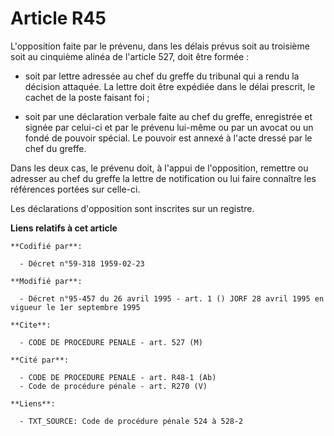 # Article R45

L'opposition faite par le prévenu, dans les délais prévus soit au troisième soit au cinquième alinéa de l'article 527, doit
être formée :

- soit par lettre adressée au chef du greffe du tribunal qui a rendu la décision attaquée. La lettre doit être expédiée dans
le délai prescrit, le cachet de la poste faisant foi ;

- soit par une déclaration verbale faite au chef du greffe, enregistrée et signée par celui-ci et par le prévenu lui-même ou
par un avocat ou un fondé de pouvoir spécial. Le pouvoir est annexé à l'acte dressé par le chef du greffe.

Dans les deux cas, le prévenu doit, à l'appui de l'opposition, remettre ou adresser au chef du greffe la lettre de
notification ou lui faire connaître les références portées sur celle-ci.

Les déclarations d'opposition sont inscrites sur un registre.

**Liens relatifs à cet article**

	**Codifié par**:

	  - Décret n°59-318 1959-02-23

	**Modifié par**:

	  - Décret n°95-457 du 26 avril 1995 - art. 1 () JORF 28 avril 1995 en vigueur le 1er septembre 1995

	**Cite**:

	  - CODE DE PROCEDURE PENALE - art. 527 (M)

	**Cité par**:

	  - CODE DE PROCEDURE PENALE - art. R48-1 (Ab)
	  - Code de procédure pénale - art. R270 (V)

	**Liens**:

	  - TXT_SOURCE: Code de procédure pénale 524 à 528-2
